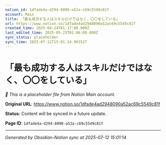 ```yaml
---
notion_id: 1dfade4a-d294-8090-a52a-c69c5549c81f
account: Main
title: 「最も成功する人はスキルだけではなく、〇〇をしている」
url: https://www.notion.so/1dfade4ad2948090a52ac69c5549c81f
created_time: 2025-04-24T01:17:00.000Z
last_edited_time: 2025-05-23T01:06:00.000Z
sync_status: placeholder
sync_time: 2025-07-12T15:01:14.963527
---
```


# 「最も成功する人はスキルだけではなく、〇〇をしている」

*🔄 This is a placeholder file from Notion Main account.*

**Original URL**: https://www.notion.so/1dfade4ad2948090a52ac69c5549c81f

**Status**: Content will be synced in a future update.

**Page ID**: `1dfade4a-d294-8090-a52a-c69c5549c81f`

---

*Generated by Obsidian-Notion sync at 2025-07-12 15:01:14*

